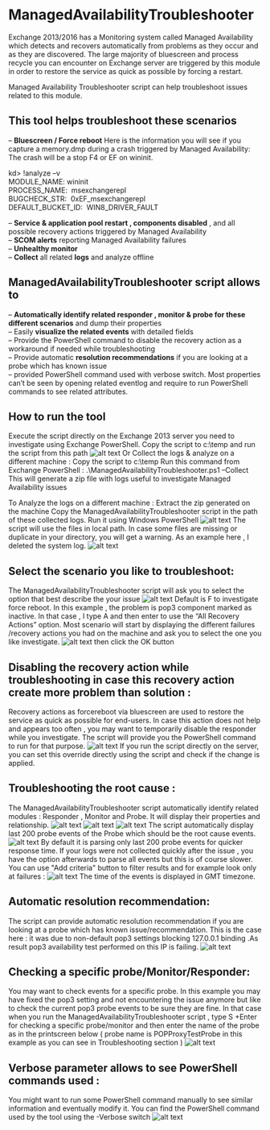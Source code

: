# ManagedAvailabilityTroubleshooter
Exchange 2013/2016 has a Monitoring system called Managed Availability which detects and recovers automatically from problems as they occur and as they are discovered.
The large majority of bluescreen and process recycle you can encounter on Exchange server are triggered by this module in order to restore the service as quick as possible by forcing a restart.

Managed Availability Troubleshooter script can help troubleshoot issues related to this module.

## This tool helps troubleshoot these scenarios
– **Bluescreen / Force reboot**
Here is the information you will see if you capture a memory.dmp during a crash triggered by Managed Availability:
The crash will be a stop F4 or EF on wininit.

kd> !analyze –v  
MODULE_NAME: wininit  
PROCESS_NAME:  msexchangerepl  
BUGCHECK_STR:  0xEF_msexchangerepl  
DEFAULT_BUCKET_ID:  WIN8_DRIVER_FAULT

– **Service & application pool restart , components disabled** , and all possible recovery actions triggered by Managed Availability  
– **SCOM alerts** reporting Managed Availability failures  
– **Unhealthy monitor**  
– **Collect** all related **logs** and analyze offline

## ManagedAvailabilityTroubleshooter script allows to
– **Automatically identify related responder , monitor & probe for these different scenarios** and dump their properties  
– Easily **visualize the related events** with detailed fields  
– Provide the PowerShell command to disable the recovery action as a workaround if needed while troubleshooting  
– Provide automatic **resolution recommendations** if you are looking at a probe which has known issue  
– provided PowerShell command used with verbose switch. Most properties can’t be seen by opening related eventlog and require to run PowerShell commands to see related attributes.

## How to run the tool
Execute the script directly on the Exchange 2013 server you need to investigate using Exchange PowerShell.
Copy the script to c:\temp and run the script from this path
![alt text][runonline]
Or Collect the logs & analyze on a different machine :
Copy the script to c:\temp
Run this command from Exchange PowerShell :
.\ManagedAvailabilityTroubleshooter.ps1 –Collect
This will generate a zip file with logs useful to investigate Managed Availability issues

To Analyze the logs on a different machine :
Extract the zip generated on the machine
Copy the ManagedAvailabilityTroubleshooter script in the path of these collected logs.
Run it using Windows PowerShell
![alt text][runoffline]
The script will use the files in local path. In case some files are missing or duplicate in your directory, you will get a warning.
As an example here , I deleted the system log.
![alt text][logpath]

## Select the scenario you like to troubleshoot:
The ManagedAvailabilityTroubleshooter script will ask you to select the option that best describe the your issue
![alt text][mainmenu]
Default is F to investigate force reboot.
In this example , the problem is pop3 component marked as inactive.
In that case , I type A and then enter to use the “All Recovery Actions” option.
Most scenario will start by displaying the different failures /recovery actions you had on the machine and ask you to select the one you like investigate.
![alt text][selectissue]
then click the OK button

## Disabling the recovery action while troubleshooting in case this recovery action create more problem than solution :
Recovery actions as forcereboot via bluescreen are used to restore the service as quick as possible for end-users.
In case this action does not help and appears too often , you may want to temporarily disable the responder while you investigate.
The script will provide you the PowerShell command to run for that purpose.
![alt text][override2]
If you run the script directly on the server, you can set this override directly using the script and check if the change is applied.

## Troubleshooting the root cause :
The ManagedAvailabilityTroubleshooter script automatically identify related modules : Responder , Monitor and Probe.
It will display their properties and relationship.
![alt text][cafeoffline2]
![alt text][popmonitor1]
![alt text][popprobe1]
The script automatically display last 200 probe events of the Probe which should be the root cause events.
![alt text][popevents]
By default it is parsing only last 200 probe events for quicker response time.
If your logs were not collected quickly after the issue , you have the option afterwards to parse all events but this is of course slower.
You can use "Add criteria" button to filter results and for example look only at failures :
![alt text][popselect]
The time of the events is displayed in GMT timezone.

## Automatic resolution recommendation:
The script can provide automatic resolution recommendation if you are looking at a probe which has known issue/recommendation.
This is the case here : it was due to non-default pop3 settings blocking 127.0.0.1 binding .As result pop3 availability test performed on this IP is failing.
![alt text][pbdetection]

## Checking a specific probe/Monitor/Responder:
You may want to check events for a specific probe.
In this example you may have fixed the pop3 setting and not encountering the issue anymore but like to check the current pop3 probe events to be sure they are fine.
In that case when you run the ManagedAvailabilityTroubleshooter script , type S +Enter for checking a specific probe/monitor and then enter the name of the probe as in the printscreen below
( probe name is POPProxyTestProbe in this example as you can see in Troubleshooting section )
![alt text][popspecific]

## Verbose parameter allows to see PowerShell commands used :
You might want to run some PowerShell command manually to see similar information and eventually modify it.
You can find the PowerShell command used by the tool using the -Verbose switch
![alt text][popforcereboot]

[popforcereboot]: https://github.com/jcoiffin/ManagedAvailabilityTroubleshooter/blob/master/img/popforcereboot.png "verbose switch"
[popspecific]: https://github.com/jcoiffin/ManagedAvailabilityTroubleshooter/blob/master/img/popspecific.png "research on specific probe"
[pbdetection]: https://github.com/jcoiffin/ManagedAvailabilityTroubleshooter/blob/master/img/pbdetection.png "problem detection"
[popselect]: https://github.com/jcoiffin/ManagedAvailabilityTroubleshooter/blob/master/img/popselect.png "filter probe events"
[popevents]: https://github.com/jcoiffin/ManagedAvailabilityTroubleshooter/blob/master/img/popevents.png "probe events"
[popprobe1]: https://github.com/jcoiffin/ManagedAvailabilityTroubleshooter/blob/master/img/popprobe1.png "probe"
[popmonitor1]: https://github.com/jcoiffin/ManagedAvailabilityTroubleshooter/blob/master/img/popmonitor1.png "monitor"
[cafeoffline2]: https://github.com/jcoiffin/ManagedAvailabilityTroubleshooter/blob/master/img/cafeoffline2.png "responder"
[override2]: https://github.com/jcoiffin/ManagedAvailabilityTroubleshooter/blob/master/img/override2.png "Disable recovery action"
[selectissue]: https://github.com/jcoiffin/ManagedAvailabilityTroubleshooter/blob/master/img/selectissue.png "select the issue you like to investiguate"
[mainmenu]: https://github.com/jcoiffin/ManagedAvailabilityTroubleshooter/blob/master/img/mainmenu.png "main menu while running the script"
[logpath]: https://github.com/jcoiffin/ManagedAvailabilityTroubleshooter/blob/master/img/logpath.png "log detection"
[runoffline]: https://github.com/jcoiffin/ManagedAvailabilityTroubleshooter/blob/master/img/runoffline.png "run the script from windows powershell"
[runonline]: https://github.com/jcoiffin/ManagedAvailabilityTroubleshooter/blob/master/img/runonline.png "run the script in Exchange powershell"
